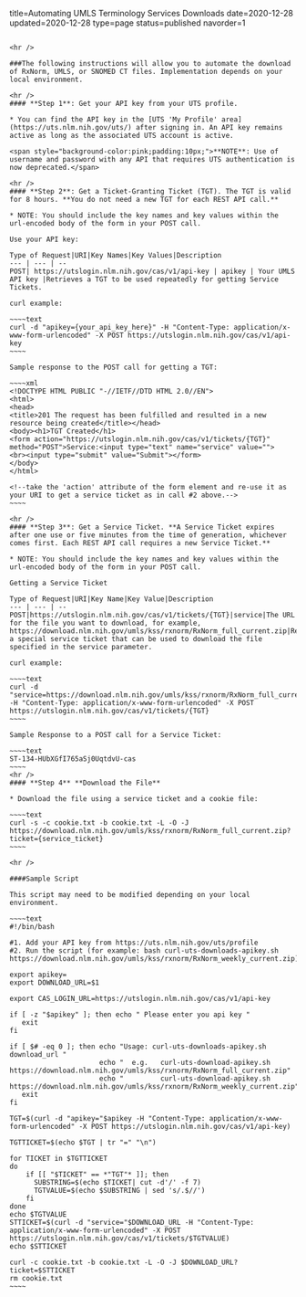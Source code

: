 title=Automating UMLS Terminology Services Downloads 
date=2020-12-28
updated=2020-12-28
type=page
status=published
navorder=1
~~~~~~

<hr />

###The following instructions will allow you to automate the download of RxNorm, UMLS, or SNOMED CT files. Implementation depends on your local environment. 

<hr />
#### **Step 1**: Get your API key from your UTS profile.

* You can find the API key in the [UTS 'My Profile' area](https://uts.nlm.nih.gov/uts/) after signing in. An API key remains active as long as the associated UTS account is active.

<span style="background-color:pink;padding:10px;">**NOTE**: Use of username and password with any API that requires UTS authentication is now deprecated.</span>

<hr />
#### **Step 2**: Get a Ticket-Granting Ticket (TGT). The TGT is valid for 8 hours. **You do not need a new TGT for each REST API call.**

* NOTE: You should include the key names and key values within the url-encoded body of the form in your POST call.

Use your API key:

Type of Request|URI|Key Names|Key Values|Description
--- | --- | --
POST| https://utslogin.nlm.nih.gov/cas/v1/api-key | apikey | Your UMLS API key |Retrieves a TGT to be used repeatedly for getting Service Tickets.

curl example:

~~~~text
curl -d "apikey={your_api_key_here}" -H "Content-Type: application/x-www-form-urlencoded" -X POST https://utslogin.nlm.nih.gov/cas/v1/api-key
~~~~

Sample response to the POST call for getting a TGT:

~~~~xml
<!DOCTYPE HTML PUBLIC "-//IETF//DTD HTML 2.0//EN">
<html>
<head>
<title>201 The request has been fulfilled and resulted in a new resource being created</title></head>
<body><h1>TGT Created</h1>
<form action="https://utslogin.nlm.nih.gov/cas/v1/tickets/{TGT}" method="POST">Service:<input type="text" name="service" value="">
<br><input type="submit" value="Submit"></form>
</body>
</html>

<!--take the 'action' attribute of the form element and re-use it as your URI to get a service ticket as in call #2 above.-->
~~~~

<hr />
#### **Step 3**: Get a Service Ticket. **A Service Ticket expires after one use or five minutes from the time of generation, whichever comes first. Each REST API call requires a new Service Ticket.**

* NOTE: You should include the key names and key values within the url-encoded body of the form in your POST call.

Getting a Service Ticket

Type of Request|URI|Key Name|Key Value|Description
--- | --- | --
POST|https://utslogin.nlm.nih.gov/cas/v1/tickets/{TGT}|service|The URL for the file you want to download, for example, https://download.nlm.nih.gov/umls/kss/rxnorm/RxNorm_full_current.zip|Retrieves a special service ticket that can be used to download the file specified in the service parameter.

curl example:

~~~~text
curl -d "service=https://download.nlm.nih.gov/umls/kss/rxnorm/RxNorm_full_current.zip" -H "Content-Type: application/x-www-form-urlencoded" -X POST https://utslogin.nlm.nih.gov/cas/v1/tickets/{TGT}
~~~~

Sample Response to a POST call for a Service Ticket:

~~~~text
ST-134-HUbXGfI765aSj0UqtdvU-cas
~~~~
<hr />
#### **Step 4** **Download the File**

* Download the file using a service ticket and a cookie file:

~~~~text
curl -s -c cookie.txt -b cookie.txt -L -O -J https://download.nlm.nih.gov/umls/kss/rxnorm/RxNorm_full_current.zip?ticket={service_ticket}
~~~~

<hr />

####Sample Script

This script may need to be modified depending on your local environment. 

~~~~text
#!/bin/bash

#1. Add your API key from https://uts.nlm.nih.gov/uts/profile
#2. Run the script (for example: bash curl-uts-downloads-apikey.sh https://download.nlm.nih.gov/umls/kss/rxnorm/RxNorm_weekly_current.zip)

export apikey=
export DOWNLOAD_URL=$1

export CAS_LOGIN_URL=https://utslogin.nlm.nih.gov/cas/v1/api-key

if [ -z "$apikey" ]; then echo " Please enter you api key "
   exit
fi

if [ $# -eq 0 ]; then echo "Usage: curl-uts-downloads-apikey.sh  download_url "
                      echo "  e.g.   curl-uts-download-apikey.sh https://download.nlm.nih.gov/umls/kss/rxnorm/RxNorm_full_current.zip"
                      echo "         curl-uts-download-apikey.sh https://download.nlm.nih.gov/umls/kss/rxnorm/RxNorm_weekly_current.zip"
   exit
fi

TGT=$(curl -d "apikey="$apikey -H "Content-Type: application/x-www-form-urlencoded" -X POST https://utslogin.nlm.nih.gov/cas/v1/api-key)

TGTTICKET=$(echo $TGT | tr "=" "\n")

for TICKET in $TGTTICKET
do
    if [[ "$TICKET" == *"TGT"* ]]; then
	  SUBSTRING=$(echo $TICKET| cut -d'/' -f 7)
	  TGTVALUE=$(echo $SUBSTRING | sed 's/.$//')
	fi
done
echo $TGTVALUE
STTICKET=$(curl -d "service="$DOWNLOAD_URL -H "Content-Type: application/x-www-form-urlencoded" -X POST https://utslogin.nlm.nih.gov/cas/v1/tickets/$TGTVALUE)
echo $STTICKET

curl -c cookie.txt -b cookie.txt -L -O -J $DOWNLOAD_URL?ticket=$STTICKET
rm cookie.txt
~~~~